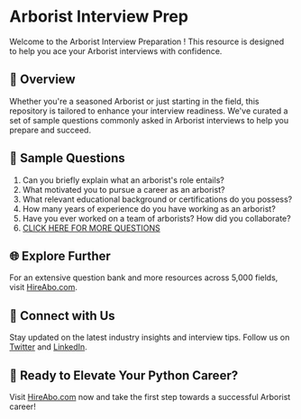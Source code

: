 # Arborist Interview Prep

Welcome to the Arborist Interview Preparation ! This resource is designed to help you ace your Arborist interviews with confidence.

## 🚀 Overview

Whether you're a seasoned Arborist or just starting in the field, this repository is tailored to enhance your interview readiness. We've curated a set of sample questions commonly asked in Arborist interviews to help you prepare and succeed.

## 📝 Sample Questions

1. Can you briefly explain what an arborist's role entails?
2. What motivated you to pursue a career as an arborist?
3. What relevant educational background or certifications do you possess?
4. How many years of experience do you have working as an arborist?
5. Have you ever worked on a team of arborists? How did you collaborate?
6. [CLICK HERE FOR MORE QUESTIONS](https://hireabo.com/job/10_2_1/Arborist)

## 🌐 Explore Further

For an extensive question bank and more resources across 5,000 fields, visit [HireAbo.com](https://www.hireabo.com).

## 📱 Connect with Us

Stay updated on the latest industry insights and interview tips. Follow us on [Twitter](https://twitter.com/hireabo) and [LinkedIn](https://www.linkedin.com/in/hire-abo-3609972a8/).

## 🚀 Ready to Elevate Your Python Career?

Visit [HireAbo.com](https://www.hireabo.com) now and take the first step towards a successful Arborist career!